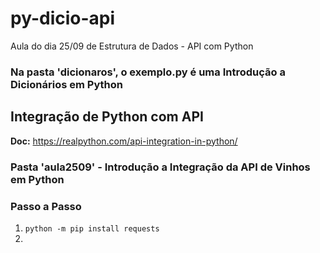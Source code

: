 # py-dicio-api
Aula do dia 25/09 de Estrutura de Dados - API com Python 

### Na pasta 'dicionaros', o exemplo.py é uma Introdução a Dicionários em Python 

## Integração de Python com API 

**Doc:** https://realpython.com/api-integration-in-python/

### Pasta 'aula2509' - Introdução a Integração da API de Vinhos em Python

### Passo a Passo

1. `` python -m pip install requests ``
2. 
